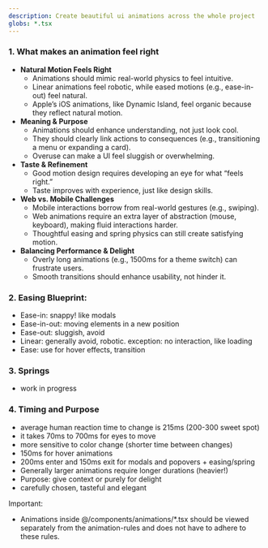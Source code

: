 ```yaml
---
description: Create beautiful ui animations across the whole project
globs: *.tsx
---
```


### 1. What makes an animation feel right
- **Natural Motion Feels Right**
  - Animations should mimic real-world physics to feel intuitive.
  - Linear animations feel robotic, while eased motions (e.g., ease-in-out) feel natural.
  - Apple’s iOS animations, like Dynamic Island, feel organic because they reflect natural motion.
- **Meaning & Purpose**
  - Animations should enhance understanding, not just look cool.
  - They should clearly link actions to consequences (e.g., transitioning a menu or expanding a card).
  - Overuse can make a UI feel sluggish or overwhelming.
- **Taste & Refinement**
  - Good motion design requires developing an eye for what “feels right.”
  - Taste improves with experience, just like design skills.
- **Web vs. Mobile Challenges**
  - Mobile interactions borrow from real-world gestures (e.g., swiping).
  - Web animations require an extra layer of abstraction (mouse, keyboard), making fluid interactions harder.
  - Thoughtful easing and spring physics can still create satisfying motion.
- **Balancing Performance & Delight**
  - Overly long animations (e.g., 1500ms for a theme switch) can frustrate users.
  - Smooth transitions should enhance usability, not hinder it.

### 2. Easing Blueprint:
- Ease-in: snappy! like modals
- Ease-in-out: moving elements in a new position
- Ease-out: sluggish, avoid
- Linear: generally avoid, robotic. exception: no interaction, like loading
- Ease: use for hover effects, transition

### 3. Springs
- work in progress

### 4. Timing and Purpose
- average human reaction time to change is 215ms (200-300 sweet spot)
- it takes 70ms to 700ms for eyes to move
- more sensitive to color change (shorter time between changes)
- 150ms for hover animations
- 200ms enter and 150ms exit for modals and popovers + easing/spring
- Generally larger animations require longer durations (heavier!)
- Purpose: give context or purely for delight
- carefully chosen, tasteful and elegant


Important:
- Animations inside @/components/animations/*.tsx should be viewed separately from the animation-rules and does not have to adhere to these rules.

